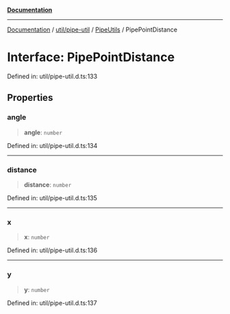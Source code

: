 [**Documentation**](../../../../../index.md)

***

[Documentation](../../../../../index.md) / [util/pipe-util](../../../index.md) / [PipeUtils](../index.md) / PipePointDistance

# Interface: PipePointDistance

Defined in: util/pipe-util.d.ts:133

## Properties

### angle

> **angle**: `number`

Defined in: util/pipe-util.d.ts:134

***

### distance

> **distance**: `number`

Defined in: util/pipe-util.d.ts:135

***

### x

> **x**: `number`

Defined in: util/pipe-util.d.ts:136

***

### y

> **y**: `number`

Defined in: util/pipe-util.d.ts:137

